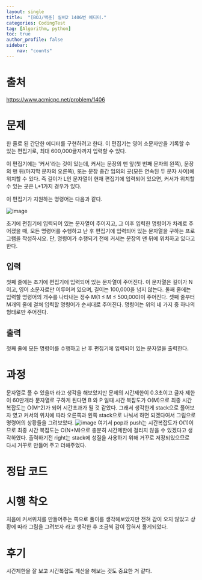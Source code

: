 ```yaml
---
layout: single
title:  "[BOJ/백준] 실버2 1406번 에디터."
categories: CodingTest
tag: [Algorithm, python]
toc: true
author_profile: false
sidebar:
    nav: "counts"
---
```


# 출처
<https://www.acmicpc.net/problem/1406>


# 문제
한 줄로 된 간단한 에디터를 구현하려고 한다. 이 편집기는 영어 소문자만을 기록할 수 있는 편집기로, 최대 600,000글자까지 입력할 수 있다.

이 편집기에는 '커서'라는 것이 있는데, 커서는 문장의 맨 앞(첫 번째 문자의 왼쪽), 문장의 맨 뒤(마지막 문자의 오른쪽), 또는 문장 중간 임의의 곳(모든 연속된 두 문자 사이)에 위치할 수 있다. 즉 길이가 L인 문자열이 현재 편집기에 입력되어 있으면, 커서가 위치할 수 있는 곳은 L+1가지 경우가 있다.

이 편집기가 지원하는 명령어는 다음과 같다.

![image](https://github-production-user-asset-6210df.s3.amazonaws.com/92205960/263161448-b748c500-611c-4c43-ab54-97a823d44eb3.png)

초기에 편집기에 입력되어 있는 문자열이 주어지고, 그 이후 입력한 명령어가 차례로 주어졌을 때, 
모든 명령어를 수행하고 난 후 편집기에 입력되어 있는 문자열을 구하는 프로그램을 작성하시오. 
단, 명령어가 수행되기 전에 커서는 문장의 맨 뒤에 위치하고 있다고 한다.

## 입력
첫째 줄에는 초기에 편집기에 입력되어 있는 문자열이 주어진다. 
이 문자열은 길이가 N이고, 영어 소문자로만 이루어져 있으며, 
길이는 100,000을 넘지 않는다. 
둘째 줄에는 입력할 명령어의 개수를 나타내는 정수 M(1 ≤ M ≤ 500,000)이 주어진다. 
셋째 줄부터 M개의 줄에 걸쳐 입력할 명령어가 순서대로 주어진다. 
명령어는 위의 네 가지 중 하나의 형태로만 주어진다.

## 출력
첫째 줄에 모든 명령어를 수행하고 난 후 편집기에 입력되어 있는 문자열을 출력한다.

# 과정
문자열로 풀 수 있을까 라고 생각을 해보았지만 문제의 시간제한이 0.3초이고 
글자 제한이 60만개라 문자열로 구하게 된다면 B 와 P 일때 시간 복잡도가 O(M)으로
최종 시간 복잡도는 O(M^2)가 되어 시간초과가 될 것 같았다.
그래서 생각한게 stack으로 풀어보자 였고 커서의 위치에 따라 오른쪽과 왼쪽 stack으로
나눠서 하면 되겠다여서 그림으로 명령어의 상황들을 그려보았다.
![image](https://github-production-user-asset-6210df.s3.amazonaws.com/92205960/263162570-811f0b61-903d-4670-85b5-16762cab7f22.png)
여기서 pop과 push는 시간복잡도가 O(1)이므로 최종 시간 복잡도는 O(N+M)으로 
충분히 시간제한에 걸리지 않을 수 있겠다고 생각하였다.
출력하기전 right는 stack에 성질을 사용하기 위해 거꾸로 저장되있으므로
다시 거꾸로 만들어 주고 더해주었다.
# 정답 코드
<script src="https://gist.github.com/kghees/5e99c07f2872efa79c7fd37c07ca74d2.js"></script>

# 시행 착오
처음에 커서위치를 만들어주는 쪽으로 풀이를 생각해보았지만 전혀 감이 오지
않았고 상황에 따라 그림을 그려보자 라고 생각한 후 조금씩 감이 잡혀서 풀게되었다.


# 후기
시간제한을 잘 보고 시간복잡도 계산을 해보는 것도 중요한 거 같다.


